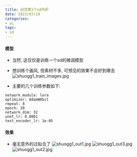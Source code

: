 ```yaml
---
title: 纪念第1个sd丹炉
date: 2023/07/19
categories: 
- ai
tags:
- sd
---
```


#### 模型
* 当然, 这仅仅是训练一个sd的微调模型

* 想训练个画风, 但素材不多, 可预见的效果不会好到哪去
![shuogg1_train_images.jpg](https://s2.loli.net/2025/02/20/nMqwmgeJIBi2dPV.jpg)

* 主要的几个训练参数如下:
```text
network_module: lora
optimizer: AdamW8bit
repeat: 8
epoch: 20
network_dim: 32
unet_lr: 0.0001
text_encoder_lr: 1e-05
```


#### 效果
* 毫无意外的过拟合了
![shuogg1_out1.jpg](https://s2.loli.net/2025/02/20/5lYmfOVBcQeRrjD.jpg)
![shuogg1_out3.jpg](https://s2.loli.net/2025/02/20/X3ZUQO54Bk179gm.jpg)
![shuogg1_out2.jpg](https://s2.loli.net/2025/02/20/GClAS5DQosqnKrW.jpg)

